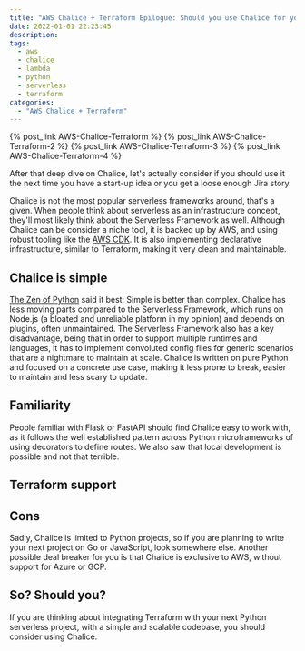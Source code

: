```yaml
---
title: "AWS Chalice + Terraform Epilogue: Should you use Chalice for your next project?"
date: 2022-01-01 22:23:45
description:
tags:
  - aws
  - chalice
  - lambda
  - python
  - serverless
  - terraform
categories:
  - "AWS Chalice + Terraform"
---
```


{% post_link AWS-Chalice-Terraform %}
{% post_link AWS-Chalice-Terraform-2 %}
{% post_link AWS-Chalice-Terraform-3 %}
{% post_link AWS-Chalice-Terraform-4 %}

After that deep dive on Chalice, let's actually consider if you should use it the next time you have a start-up idea or you get a loose enough Jira story.

Chalice is not the most popular serverless frameworks around, that's a given. When people think about serverless as an infrastructure concept, they'll most likely think about the Serverless Framework as well. Although Chalice can be consider a niche tool, it is backed up by AWS, and using robust tooling like the [AWS CDK](https://aws.amazon.com/cdk/). It is also implementing declarative infrastructure, similar to Terraform, making it very clean and maintainable. 

## Chalice is simple

[The Zen of Python](https://www.python.org/dev/peps/pep-0020/) said it best: Simple is better than complex. Chalice has less moving parts compared to the Serverless Framework, which runs on Node.js (a bloated and unreliable platform in my opinion) and depends on plugins, often unmaintained. The Serverless Framework also has a key disadvantage, being that in order to support multiple runtimes and languages, it has to implement convoluted config files for generic scenarios that are a nightmare to maintain at scale. Chalice is written on pure Python and focused on a concrete use case, making it less prone to break, easier to maintain and less scary to update.

## Familiarity

People familiar with Flask or FastAPI should find Chalice easy to work with, as it follows the well established pattern across Python microframeworks of using decorators to define routes. We also saw that local development is possible and not that terrible.

## Terraform support

## Cons

Sadly, Chalice is limited to Python projects, so if you are planning to write your next project on Go or JavaScript, look somewhere else. Another possible deal breaker for you is that Chalice is exclusive to AWS, without support for Azure or GCP.

## So? Should you?

If you are thinking about integrating Terraform with your next Python serverless project, with a simple and scalable codebase, you should consider using Chalice.
